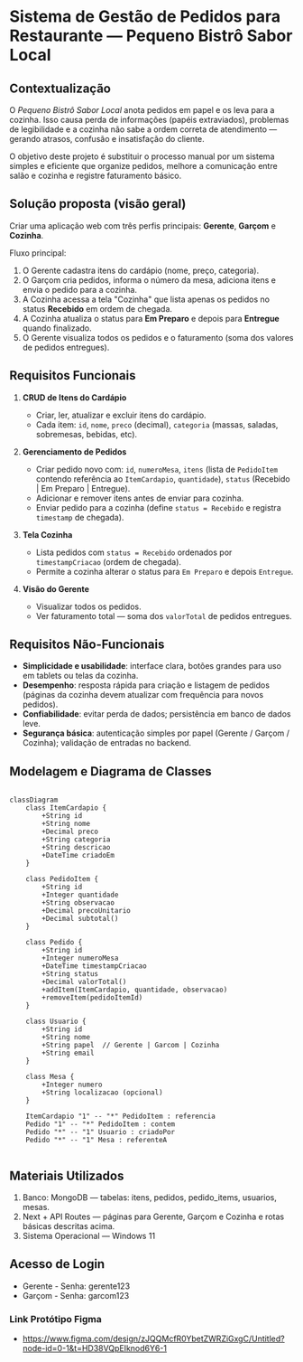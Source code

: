 # Sistema de Gestão de Pedidos para Restaurante — Pequeno Bistrô Sabor Local

## Contextualização

O *Pequeno Bistrô Sabor Local* anota pedidos em papel e os leva para a cozinha. Isso causa perda de informações (papéis extraviados), problemas de legibilidade e a cozinha não sabe a ordem correta de atendimento — gerando atrasos, confusão e insatisfação do cliente.

O objetivo deste projeto é substituir o processo manual por um sistema simples e eficiente que organize pedidos, melhore a comunicação entre salão e cozinha e registre faturamento básico.

## Solução proposta (visão geral)

Criar uma aplicação web com três perfis principais: **Gerente**, **Garçom** e **Cozinha**.

Fluxo principal:

1. O Gerente cadastra itens do cardápio (nome, preço, categoria).
2. O Garçom cria pedidos, informa o número da mesa, adiciona itens e envia o pedido para a cozinha.
3. A Cozinha acessa a tela "Cozinha" que lista apenas os pedidos no status **Recebido** em ordem de chegada.
4. A Cozinha atualiza o status para **Em Preparo** e depois para **Entregue** quando finalizado.
5. O Gerente visualiza todos os pedidos e o faturamento (soma dos valores de pedidos entregues).

## Requisitos Funcionais

1. **CRUD de Itens do Cardápio**

   * Criar, ler, atualizar e excluir itens do cardápio.
   * Cada item: `id`, `nome`, `preco` (decimal), `categoria` (massas, saladas, sobremesas, bebidas, etc).

2. **Gerenciamento de Pedidos**

   * Criar pedido novo com: `id`, `numeroMesa`, `itens` (lista de `PedidoItem` contendo referência ao `ItemCardapio`, `quantidade`), `status` (Recebido | Em Preparo | Entregue).
   * Adicionar e remover itens antes de enviar para cozinha.
   * Enviar pedido para a cozinha (define `status = Recebido` e registra `timestamp` de chegada).

3. **Tela Cozinha**

   * Lista pedidos com `status = Recebido` ordenados por `timestampCriacao` (ordem de chegada).
   * Permite a cozinha alterar o status para `Em Preparo` e depois `Entregue`.

4. **Visão do Gerente**

   * Visualizar todos os pedidos.
   * Ver faturamento total — soma dos `valorTotal` de pedidos entregues.

## Requisitos Não-Funcionais

* **Simplicidade e usabilidade**: interface clara, botões grandes para uso em tablets ou telas da cozinha.
* **Desempenho**: resposta rápida para criação e listagem de pedidos (páginas da cozinha devem atualizar com frequência para novos pedidos).
* **Confiabilidade**: evitar perda de dados; persistência em banco de dados leve.
* **Segurança básica**: autenticação simples por papel (Gerente / Garçom / Cozinha); validação de entradas no backend.


## Modelagem e Diagrama de Classes

```mermaid

classDiagram
    class ItemCardapio {
        +String id
        +String nome
        +Decimal preco
        +String categoria
        +String descricao
        +DateTime criadoEm
    }

    class PedidoItem {
        +String id
        +Integer quantidade
        +String observacao
        +Decimal precoUnitario
        +Decimal subtotal()
    }

    class Pedido {
        +String id
        +Integer numeroMesa
        +DateTime timestampCriacao
        +String status
        +Decimal valorTotal()
        +addItem(ItemCardapio, quantidade, observacao)
        +removeItem(pedidoItemId)
    }

    class Usuario {
        +String id
        +String nome
        +String papel  // Gerente | Garcom | Cozinha
        +String email
    }

    class Mesa {
        +Integer numero
        +String localizacao (opcional)
    }

    ItemCardapio "1" -- "*" PedidoItem : referencia
    Pedido "1" -- "*" PedidoItem : contem
    Pedido "*" -- "1" Usuario : criadoPor
    Pedido "*" -- "1" Mesa : referenteA
    
```

## Materiais Utilizados

1. Banco: MongoDB — tabelas: itens, pedidos, pedido_items, usuarios, mesas.
2. Next + API Routes — páginas para Gerente, Garçom e Cozinha e rotas básicas descritas acima.
3. Sistema Operacional — Windows 11

## Acesso de Login

- Gerente - Senha: gerente123
- Garçom - Senha: garcom123

### Link Protótipo Figma

- https://www.figma.com/design/zJQQMcfR0YbetZWRZiGxgC/Untitled?node-id=0-1&t=HD38VQpEIknod6Y6-1

